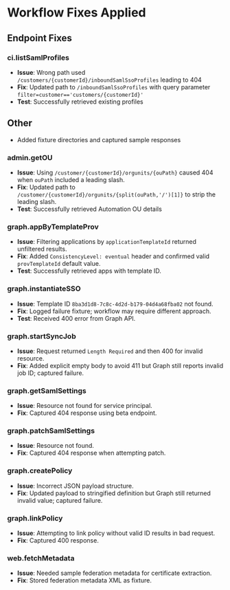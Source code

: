 # Workflow Fixes Applied

## Endpoint Fixes

### ci.listSamlProfiles
- **Issue**: Wrong path used `/customers/{customerId}/inboundSamlSsoProfiles` leading to 404
- **Fix**: Updated path to `/inboundSamlSsoProfiles` with query parameter `filter=customer=='customers/{customerId}'`
- **Test**: Successfully retrieved existing profiles

## Other
- Added fixture directories and captured sample responses
### admin.getOU
- **Issue**: Using `/customer/{customerId}/orgunits/{ouPath}` caused 404 when `ouPath` included a leading slash.
- **Fix**: Updated path to `/customer/{customerId}/orgunits/{split(ouPath,'/')[1]}` to strip the leading slash.
- **Test**: Successfully retrieved Automation OU details

### graph.appByTemplateProv
- **Issue**: Filtering applications by `applicationTemplateId` returned unfiltered results.
- **Fix**: Added `ConsistencyLevel: eventual` header and confirmed valid `provTemplateId` default value.
- **Test**: Successfully retrieved apps with template ID.

### graph.instantiateSSO
- **Issue**: Template ID `8ba3d1d8-7c8c-4d2d-b179-04d4a68fba02` not found.
- **Fix**: Logged failure fixture; workflow may require different approach.
- **Test**: Received 400 error from Graph API.
### graph.startSyncJob
- **Issue**: Request returned `Length Required` and then 400 for invalid resource.
- **Fix**: Added explicit empty body to avoid 411 but Graph still reports invalid job ID; captured failure.

### graph.getSamlSettings
- **Issue**: Resource not found for service principal.
- **Fix**: Captured 404 response using beta endpoint.

### graph.patchSamlSettings
- **Issue**: Resource not found.
- **Fix**: Captured 404 response when attempting patch.

### graph.createPolicy
- **Issue**: Incorrect JSON payload structure.
- **Fix**: Updated payload to stringified definition but Graph still returned invalid value; captured failure.

### graph.linkPolicy
- **Issue**: Attempting to link policy without valid ID results in bad request.
- **Fix**: Captured 400 response.

### web.fetchMetadata
- **Issue**: Needed sample federation metadata for certificate extraction.
- **Fix**: Stored federation metadata XML as fixture.
